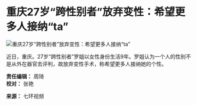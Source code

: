 # 重庆27岁“跨性别者”放弃变性：希望更多人接纳“ta”

![重庆27岁“跨性别者”放弃变性：希望更多人接纳“ta”](https://imagecloud.thepaper.cn/thepaper/image/93/324/250.jpg)

近日，重庆。27岁“跨性别者”罗姐以女性身份生活9年。罗姐认为一个人的性别不是从外在器官去评判，故放弃变性手术，称希望更多人接纳她的个性。

**责任编辑：** 周琦  
**校对：** 张艳  

**来源：** 七环视频